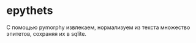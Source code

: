 # epythets
С помощью pymorphy извлекаем, нормализуем из текста множество эпитетов, сохраняя их в sqlite.
